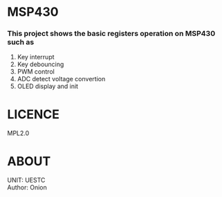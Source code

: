 # MSP430
### This project shows the basic registers operation on MSP430 such as
1. Key interrupt
2. Key debouncing
3. PWM control
4. ADC detect voltage convertion
5. OLED display and init


# LICENCE
MPL2.0

# ABOUT
UNIT:  UESTC  
Author: Onion  
